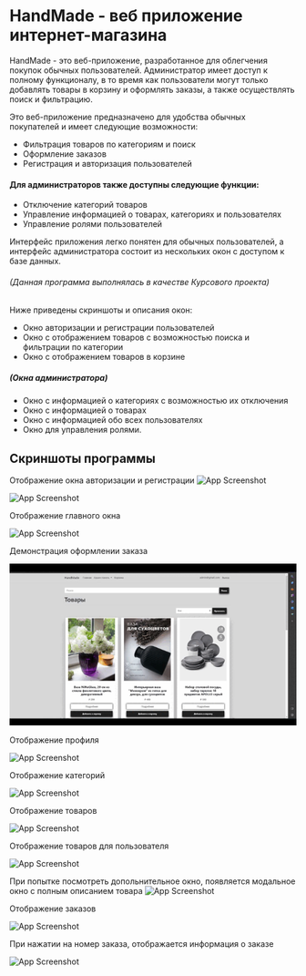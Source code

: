 # HandMade - веб приложение интернет-магазина
HandMade - это веб-приложение, разработанное для облегчения покупок обычных пользователей. Администратор имеет доступ к полному функционалу, в то время как пользователи могут только добавлять товары в корзину и оформлять заказы, а также осуществлять поиск и фильтрацию.

Это веб-приложение предназначено для удобства обычных покупателей и имеет следующие возможности:
- Фильтрация товаров по категориям и поиск
- Оформление заказов 
- Регистрация и авторизация пользователей

#### Для администраторов также доступны следующие функции:
- Отключение категорий товаров
- Управление информацией о товарах, категориях и пользователях
- Управление ролями пользователей

Интерфейс приложения легко понятен для обычных пользователей, а интерфейс администратора состоит из нескольких окон с доступом к базе данных.

###### (Данная программа выполнялась в качестве Курсового проекта)

Ниже приведены скриншоты и описания окон:

- Окно авторизации и регистрации пользователей
- Окно с отображением товаров с возможностью поиска и фильтрации по категории
- Окно с отображением товаров в корзине
##### (Окна администратора)
- Окно с информацией о категориях с возможностью их отключения
- Окно с информацией о товарах
- Окно с информацией обо всех пользователях
- Окно для управления ролями.
## Скриншоты программы

Отображение окна авторизации и регистрации
![App Screenshot](https://sun9-39.userapi.com/impg/5L_2GJqft8zu4Har9nSKsIUSehMUBPEc07xtJg/BQGjuVKK-10.jpg?size=1864x967&quality=96&sign=34b0f36f3b34f94768b42989e68fabbf&type=album)

![App Screenshot](https://sun9-80.userapi.com/impg/exJjiWhURFhm048KLNvRH5QgSz_LNT8E9fYnSA/WMJjZ_BGHa4.jpg?size=1864x975&quality=96&sign=cc7f04b86f5d8d6873e8dbaba30cadc3&type=album)

Отображение главного окна

![App Screenshot](https://sun9-18.userapi.com/impg/OAZm3SoN-MiABZQFJjr_8wLVnhtWgxKbfrtuAA/NvCHTTOlNt8.jpg?size=1848x961&quality=96&sign=98dfce275a0b186de8f05edfdf46c273&type=album)

Демонстрация оформлении заказа

![](https://github.com/DeadIord/HandMade/blob/master/2023-04-08%2019-18-00.gif)

Отображение профиля

![App Screenshot](https://sun7-7.userapi.com/impg/rgGk0gsXpeJF5qRKBU9zzS1Iu6mLYbn1eQC55A/FPlV8DJjzLw.jpg?size=1861x970&quality=96&sign=40e7b300765df9cb9aee0f8d114cb3d7&type=album)

Отображение категорий

![App Screenshot](https://sun9-72.userapi.com/impg/ZU5rHGYdXcecf-qxxPkbz-tRBbBSdrjCLjKq_Q/acQ3axdJroQ.jpg?size=1860x973&quality=96&sign=0c88e5106f71f667aeec1a81c50edb3c&type=album)

Отображение товаров

![App Screenshot](https://sun9-48.userapi.com/impg/0Q5RGhiF1iRTCf1Kxc2AsMtAFOSAEQd-Kkq1OA/_VAka71BtDc.jpg?size=1860x969&quality=96&sign=a735b02459d9e25bcddf9601210cbf02&type=album)

Отображение товаров для пользователя

![App Screenshot](https://sun9-8.userapi.com/impg/5vU4xhUmATaIo8y311_egXfHesGj0P-C0xwnUw/uXBRf4iHrUs.jpg?size=1844x972&quality=96&sign=1bc8a701876d6820b0d6f1a6040e3b15&type=album)

При попытке посмотреть допольнительное окно, появляется модальное окно с полным описанием товара
![App Screenshot](https://sun9-66.userapi.com/impg/H4hD2MvGijU-zTxbEIYS_uqazH57pJ-Grm0jlg/znz70F4DSfI.jpg?size=1863x964&quality=96&sign=f6303249a9310719abb39b382961ef06&type=album)

Отображение заказов

![App Screenshot](https://sun9-17.userapi.com/impg/x9beLBUL22Tdu9mTxrNgmCraNuNJGE82RTMesA/q3BgV-vXVw4.jpg?size=1841x966&quality=96&sign=4091ce0e6c0bf583cd803af7ecf54394&type=album)

При нажатии на номер заказа, отображается информация о заказе

![App Screenshot](https://sun9-17.userapi.com/impg/vym4ympOgJ9DDyfVH11LQuhk8VJVZE07dSHK0A/UE1ed5iIbTk.jpg?size=1859x967&quality=96&sign=aaec97710d4b35f39216cc8b409460ac&type=album)



